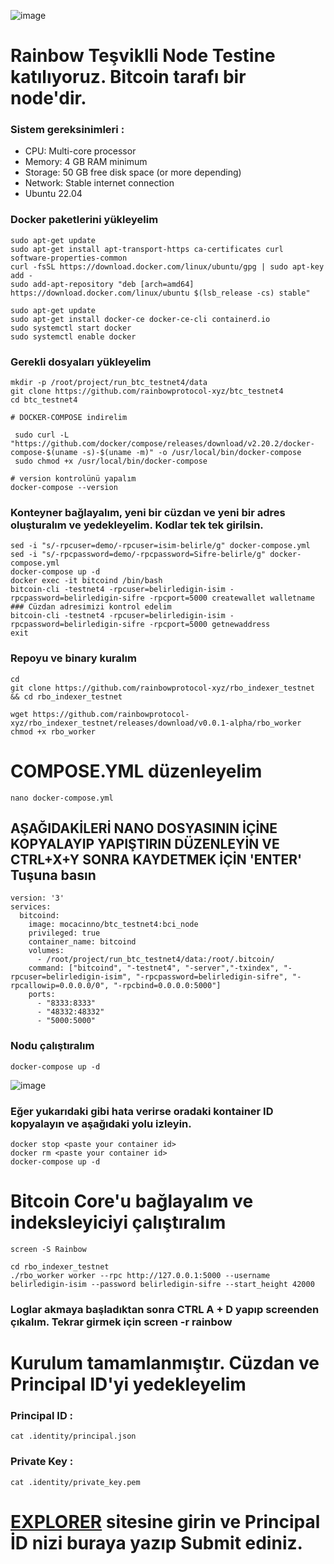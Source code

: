 ![image](https://github.com/user-attachments/assets/98a5336f-4c80-49d0-8b0a-9008b0a9dd22)

# Rainbow Teşviklli Node Testine katılıyoruz. Bitcoin tarafı bir node'dir. 

### Sistem gereksinimleri : 
- CPU: Multi-core processor
- Memory: 4 GB RAM minimum
- Storage: 50 GB free disk space (or more depending)
- Network: Stable internet connection
- Ubuntu 22.04 

### Docker paketlerini yükleyelim
```console
sudo apt-get update
sudo apt-get install apt-transport-https ca-certificates curl software-properties-common
curl -fsSL https://download.docker.com/linux/ubuntu/gpg | sudo apt-key add -
sudo add-apt-repository "deb [arch=amd64] https://download.docker.com/linux/ubuntu $(lsb_release -cs) stable"

sudo apt-get update
sudo apt-get install docker-ce docker-ce-cli containerd.io
sudo systemctl start docker
sudo systemctl enable docker
```

### Gerekli dosyaları yükleyelim
```console
mkdir -p /root/project/run_btc_testnet4/data
git clone https://github.com/rainbowprotocol-xyz/btc_testnet4
cd btc_testnet4

# DOCKER-COMPOSE indirelim

 sudo curl -L "https://github.com/docker/compose/releases/download/v2.20.2/docker-compose-$(uname -s)-$(uname -m)" -o /usr/local/bin/docker-compose
 sudo chmod +x /usr/local/bin/docker-compose

# version kontrolünü yapalım
docker-compose --version
```
### Konteyner bağlayalım, yeni bir cüzdan ve yeni bir adres oluşturalım ve yedekleyelim. Kodlar tek tek girilsin.
```console
sed -i "s/-rpcuser=demo/-rpcuser=isim-belirle/g" docker-compose.yml
sed -i "s/-rpcpassword=demo/-rpcpassword=Sifre-belirle/g" docker-compose.yml
docker-compose up -d
docker exec -it bitcoind /bin/bash
bitcoin-cli -testnet4 -rpcuser=belirledigin-isim -rpcpassword=belirledigin-sifre -rpcport=5000 createwallet walletname
### Cüzdan adresimizi kontrol edelim
bitcoin-cli -testnet4 -rpcuser=belirledigin-isim -rpcpassword=belirledigin-sifre -rpcport=5000 getnewaddress
exit
```
### Repoyu ve binary kuralım
```console
cd
git clone https://github.com/rainbowprotocol-xyz/rbo_indexer_testnet && cd rbo_indexer_testnet

wget https://github.com/rainbowprotocol-xyz/rbo_indexer_testnet/releases/download/v0.0.1-alpha/rbo_worker
chmod +x rbo_worker
```
# COMPOSE.YML düzenleyelim
```console
nano docker-compose.yml
```
## AŞAĞIDAKİLERİ NANO DOSYASININ İÇİNE KOPYALAYIP YAPIŞTIRIN DÜZENLEYİN VE CTRL+X+Y SONRA KAYDETMEK İÇİN 'ENTER' Tuşuna basın
```console
version: '3'
services:
  bitcoind:
    image: mocacinno/btc_testnet4:bci_node
    privileged: true
    container_name: bitcoind
    volumes:
      - /root/project/run_btc_testnet4/data:/root/.bitcoin/
    command: ["bitcoind", "-testnet4", "-server","-txindex", "-rpcuser=belirledigin-isim", "-rpcpassword=belirledigin-sifre", "-rpcallowip=0.0.0.0/0", "-rpcbind=0.0.0.0:5000"]
    ports:
      - "8333:8333"
      - "48332:48332"
      - "5000:5000"
```
### Nodu çalıştıralım
```console
docker-compose up -d
```

![image](https://github.com/user-attachments/assets/24464fd1-e84e-473b-8da8-897b5fb87ef4)
### Eğer yukarıdaki gibi hata verirse oradaki kontainer ID kopyalayın ve aşağıdaki yolu izleyin.
```console
docker stop <paste your container id>
docker rm <paste your container id>
docker-compose up -d
```

# Bitcoin Core'u bağlayalım ve indeksleyiciyi çalıştıralım
```console
screen -S Rainbow
```
```console
cd rbo_indexer_testnet
./rbo_worker worker --rpc http://127.0.0.1:5000 --username belirledigin-isim --password belirledigin-sifre --start_height 42000
```
### Loglar akmaya başladıktan sonra CTRL A + D yapıp screenden çıkalım. Tekrar girmek için screen -r rainbow

# Kurulum tamamlanmıştır. Cüzdan ve Principal ID'yi yedekleyelim
### Principal ID : 
```console
cat .identity/principal.json
```
### Private Key : 
```console
cat .identity/private_key.pem
```

# [EXPLORER](https://testnet.rainbowprotocol.xyz/explorer) sitesine girin ve Principal İD nizi buraya yazıp Submit ediniz.

